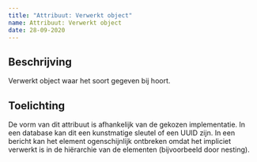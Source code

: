 ```yaml
---
title: "Attribuut: Verwerkt object"
name: Attribuut: Verwerkt object
date: 28-09-2020
---
```


## Beschrijving
Verwerkt object waar het soort gegeven bij hoort.

## Toelichting
De vorm van dit attribuut is afhankelijk van de gekozen implementatie. In een database kan dit een kunstmatige sleutel of een UUID zijn. In een bericht kan het element ogenschijnlijk ontbreken omdat het impliciet verwerkt is in de hiërarchie van de elementen (bijvoorbeeld door nesting).
